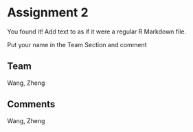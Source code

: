 # Assignment 2

You found it!  Add text to as if it were a regular R Markdown file.

Put your name in the Team Section and comment

## Team

Wang, Zheng

## Comments

Wang, Zheng

